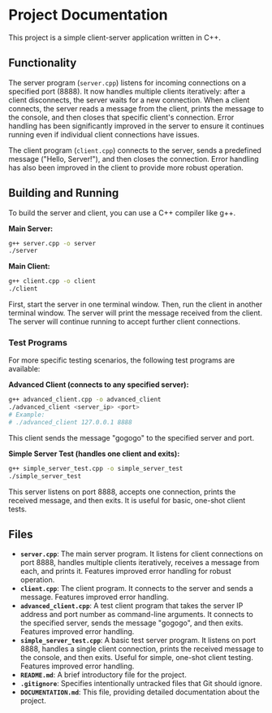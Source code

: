 # Project Documentation

This project is a simple client-server application written in C++.

## Functionality

The server program (`server.cpp`) listens for incoming connections on a specified port (8888). It now handles multiple clients iteratively: after a client disconnects, the server waits for a new connection. When a client connects, the server reads a message from the client, prints the message to the console, and then closes that specific client's connection. Error handling has been significantly improved in the server to ensure it continues running even if individual client connections have issues.

The client program (`client.cpp`) connects to the server, sends a predefined message ("Hello, Server!"), and then closes the connection. Error handling has also been improved in the client to provide more robust operation.

## Building and Running

To build the server and client, you can use a C++ compiler like g++.

**Main Server:**

```bash
g++ server.cpp -o server
./server
```

**Main Client:**

```bash
g++ client.cpp -o client
./client
```

First, start the server in one terminal window. Then, run the client in another terminal window. The server will print the message received from the client. The server will continue running to accept further client connections.

### Test Programs

For more specific testing scenarios, the following test programs are available:

**Advanced Client (connects to any specified server):**

```bash
g++ advanced_client.cpp -o advanced_client
./advanced_client <server_ip> <port>
# Example:
# ./advanced_client 127.0.0.1 8888 
```
This client sends the message "gogogo" to the specified server and port.

**Simple Server Test (handles one client and exits):**

```bash
g++ simple_server_test.cpp -o simple_server_test
./simple_server_test
```
This server listens on port 8888, accepts one connection, prints the received message, and then exits. It is useful for basic, one-shot client tests.

## Files

- **`server.cpp`**: The main server program. It listens for client connections on port 8888, handles multiple clients iteratively, receives a message from each, and prints it. Features improved error handling for robust operation.
- **`client.cpp`**: The client program. It connects to the server and sends a message. Features improved error handling.
- **`advanced_client.cpp`**: A test client program that takes the server IP address and port number as command-line arguments. It connects to the specified server, sends the message "gogogo", and then exits. Features improved error handling.
- **`simple_server_test.cpp`**: A basic test server program. It listens on port 8888, handles a single client connection, prints the received message to the console, and then exits. Useful for simple, one-shot client testing. Features improved error handling.
- **`README.md`**: A brief introductory file for the project.
- **`.gitignore`**: Specifies intentionally untracked files that Git should ignore.
- **`DOCUMENTATION.md`**: This file, providing detailed documentation about the project.
